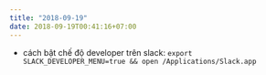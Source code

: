 ```yaml
---
title: "2018-09-19"
date: 2018-09-19T00:41:16+07:00
---
```


* cách bật chế độ developer trên slack: `export SLACK_DEVELOPER_MENU=true && open /Applications/Slack.app`
